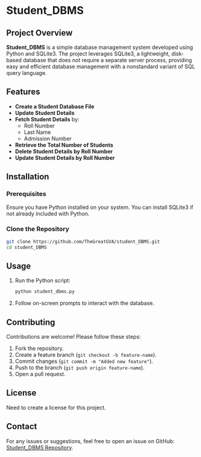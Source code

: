 # Student_DBMS

## Project Overview
**Student_DBMS** is a simple database management system developed using Python and SQLite3. The project leverages SQLite3, a lightweight, disk-based database that does not require a separate server process, providing easy and efficient database management with a nonstandard variant of SQL query language.

## Features
- **Create a Student Database File**
- **Update Student Details**
- **Fetch Student Details** by:
  - Roll Number
  - Last Name
  - Admission Number
- **Retrieve the Total Number of Students**
- **Delete Student Details by Roll Number**
- **Update Student Details by Roll Number**

## Installation
### Prerequisites
Ensure you have Python installed on your system. You can install SQLite3 if not already included with Python.

### Clone the Repository
```bash
git clone https://github.com/TheGreatGVA/student_DBMS.git
cd student_DBMS
```

## Usage
1. Run the Python script:
   ```bash
   python student_dbms.py
   ```
2. Follow on-screen prompts to interact with the database.

## Contributing
Contributions are welcome! Please follow these steps:
1. Fork the repository.
2. Create a feature branch (`git checkout -b feature-name`).
3. Commit changes (`git commit -m "Added new feature"`).
4. Push to the branch (`git push origin feature-name`).
5. Open a pull request.

## License
Need to create a license for this project.

## Contact
For any issues or suggestions, feel free to open an issue on GitHub: [Student_DBMS Repository](https://github.com/TheGreatGVA/student_DBMS.git).

